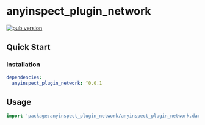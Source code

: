 # anyinspect_plugin_network

[![pub version][pub-image]][pub-url]

[pub-image]: https://img.shields.io/pub/v/anyinspect_plugin_network.svg
[pub-url]: https://pub.dev/packages/anyinspect_plugin_network

## Quick Start

### Installation

```yaml
dependencies:
  anyinspect_plugin_network: ^0.0.1
```

## Usage

```dart
import 'package:anyinspect_plugin_network/anyinspect_plugin_network.dart';
```
